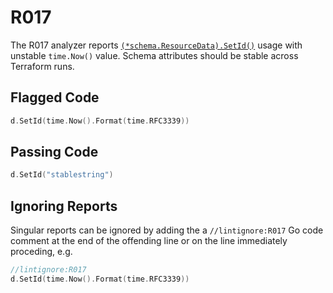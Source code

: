 # R017

The R017 analyzer reports [`(*schema.ResourceData).SetId()`](https://godoc.org/github.com/hashicorp/terraform-plugin-sdk/v2/helper/schema#ResourceData.Set) usage with unstable `time.Now()` value. Schema attributes should be stable across Terraform runs.

## Flagged Code

```go
d.SetId(time.Now().Format(time.RFC3339))
```

## Passing Code

```go
d.SetId("stablestring")
```

## Ignoring Reports

Singular reports can be ignored by adding the a `//lintignore:R017` Go code comment at the end of the offending line or on the line immediately proceding, e.g.

```go
//lintignore:R017
d.SetId(time.Now().Format(time.RFC3339))
```
